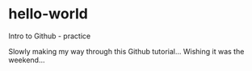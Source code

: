 # hello-world
Intro to Github - practice

Slowly making my way through this Github tutorial...
Wishing it was the weekend...


